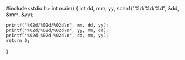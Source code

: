 #include<stdio.h>
int main()
{
    int dd, mm, yy;
    scanf("%d/%d/%d", &dd, &mm, &yy);

    printf("%02d/%02d/%02d\n", mm, dd, yy);
    printf("%02d/%02d/%02d\n", yy, mm, dd);
    printf("%02d-%02d-%02d\n", dd, mm, yy);
    return 0;
}
